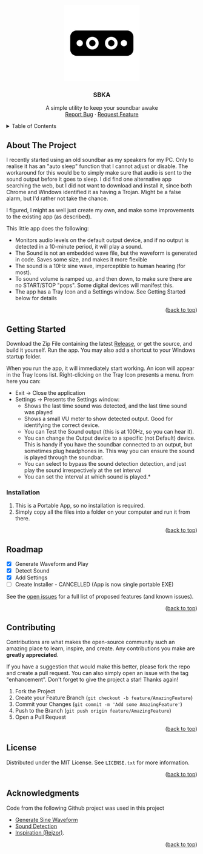 <!-- Improved compatibility of back to top link: See: https://github.com/othneildrew/Best-README-Template/pull/73 -->
<a name="readme-top"></a>
<!--
*** Thanks for checking out the Best-README-Template. If you have a suggestion
*** that would make this better, please fork the repo and create a pull request
*** or simply open an issue with the tag "enhancement".
*** Don't forget to give the project a star!
*** Thanks again! Now go create something AMAZING! :D
-->

<!-- PROJECT LOGO -->
<br />
<div align="center">
  <a href="https://github.com/tiaanv/SBKA/blob/master/SBKA">
    <img src="/SBKA/soundbar.png" alt="Logo" width="200" height="200">
  </a>  
  <h3 align="center">SBKA</h3>

  <p align="center">
   A simple utility to keep your soundbar awake
    <br />
    <a href="https://github.com/tiaanv/SBKA/issues">Report Bug</a>
    ·
    <a href="https://github.com/tiaanv/SBKA/issues">Request Feature</a>
  </p>
</div>



<!-- TABLE OF CONTENTS -->
<details>
  <summary>Table of Contents</summary>
  <ol>
    <li>
      <a href="#about-the-project">About The Project</a>
      <ul>
        <li><a href="#built-with">Built With</a></li>
      </ul>
    </li>
    <li>
      <a href="#getting-started">Getting Started</a>
      <ul>
        <li><a href="#prerequisites">Prerequisites</a></li>
        <li><a href="#installation">Installation</a></li>
      </ul>
    </li>
    <li><a href="#usage">Usage</a></li>
    <li><a href="#roadmap">Roadmap</a></li>
    <li><a href="#contributing">Contributing</a></li>
    <li><a href="#license">License</a></li>
    <li><a href="#acknowledgments">Acknowledgments</a></li>
  </ol>
</details>



<!-- ABOUT THE PROJECT -->
## About The Project

I recently started using an old soundbar as my speakers for my PC.  Only to realise it has an "auto sleep" function that I cannot adjust or disable.  The workaround for this would be to simply make sure that audio is sent to the sound output before it goes to sleep.
I did find one alternative app searching the web, but I did not want to download and install it, since both Chrome and Windows identified it as having a Trojan.  Might be a false alarm, but I'd rather not take the chance. 

I figured, I might as well just create my own, and make some improvements to the existing app (as described).

This little app does the following:
* Monitors audio levels on the default output device, and if no output is detected in a 10-minute period, it will play a sound.
* The Sound is not an embedded wave file, but the waveform is generated in code.  Saves some size, and makes it more flexible
* The sound is a 10Hz sine wave, imperceptible to human hearing (for most).
* To sound volume is ramped up, and then down, to make sure there are no START/STOP "pops". Some digital devices will manifest this.
* The app has a Tray Icon and a Settings window. See Getting Started below for details


<p align="right">(<a href="#readme-top">back to top</a>)</p>

<!-- GETTING STARTED -->
## Getting Started

Download the Zip File containing the latest [Release](https://github.com/tiaanv/SBKA/releases), or get the source, and build it yourself.
Run the app.  You may also add a shortcut to your Windows startup folder.

When you run the app, it will immediately start working. An icon will appear in the Tray Icons list.  Right-clicking on the Tray Icon presents a menu. from here you can:
* Exit -> Close the application
* Settings -> Presents the Settings window:
  * Shows the last time sound was detected, and the last time sound was played
  * Shows a small VU meter to show detected output. Good for identifying the correct device.
  * You can Test the Sound output (this is at 100Hz, so you can hear it).
  * You can change the Output device to a specific (not Default) device. This is handy if you have the soundbar connected to an output, but sometimes plug headphones in. This way you can ensure the sound is played through the soundbar.
  * You can select to bypass the sound detection detection, and just play the sound irrespectively at the set interval
  * You can set the interval at which sound is played.*   

### Installation


1. This is a Portable App, so no installation is required.
2. Simply copy all the files into a folder on your computer and run it from there.
<p align="right">(<a href="#readme-top">back to top</a>)</p>



<!-- ROADMAP -->
## Roadmap

- [x] Generate Waveform and Play
- [x] Detect Sound
- [x] Add Settings
- [ ] Create Installer - CANCELLED (App is now single portable EXE)

See the [open issues](https:///github.com/tiaanv/SBKA/issues) for a full list of proposed features (and known issues).

<p align="right">(<a href="#readme-top">back to top</a>)</p>



<!-- CONTRIBUTING -->
## Contributing

Contributions are what makes the open-source community such an amazing place to learn, inspire, and create. Any contributions you make are **greatly appreciated**.

If you have a suggestion that would make this better, please fork the repo and create a pull request. You can also simply open an issue with the tag "enhancement".
Don't forget to give the project a star! Thanks again!

1. Fork the Project
2. Create your Feature Branch (`git checkout -b feature/AmazingFeature`)
3. Commit your Changes (`git commit -m 'Add some AmazingFeature'`)
4. Push to the Branch (`git push origin feature/AmazingFeature`)
5. Open a Pull Request

<p align="right">(<a href="#readme-top">back to top</a>)</p>



<!-- LICENSE -->
## License

Distributed under the MIT License. See `LICENSE.txt` for more information.

<p align="right">(<a href="#readme-top">back to top</a>)</p>



<!-- ACKNOWLEDGMENTS -->
## Acknowledgments

Code from the following Github project was used in this project

* [Generate Sine Waveform](https://stackoverflow.com/questions/203890/creating-sine-or-square-wave-in-c-sharp)
* [Sound Detection](https://github.com/RudiHansen/TestSoundDetection)
* [Inspiration (Rejzor)](https://rejzor.wordpress.com/soundbar-standby-blocker).

<p align="right">(<a href="#readme-top">back to top</a>)</p>



<!-- MARKDOWN LINKS & IMAGES -->
<!-- https://www.markdownguide.org/basic-syntax/#reference-style-links -->
[contributors-shield]: https://img.shields.io/github/contributors/othneildrew/Best-README-Template.svg?style=for-the-badge
[contributors-url]: [https://github.com/othneildrew/Best-README-Template](https:///github.com/tiaanv/SBKA)/graphs/contributors
[forks-shield]: https://img.shields.io/github/forks/othneildrew/Best-README-Template.svg?style=for-the-badge
[forks-url]: https://github.com/othneildrew/Best-README-Template/network/members
[stars-shield]: https://img.shields.io/github/stars/othneildrew/Best-README-Template.svg?style=for-the-badge
[stars-url]: https://github.com/othneildrew/Best-README-Template/stargazers
[issues-shield]: https://img.shields.io/github/issues/othneildrew/Best-README-Template.svg?style=for-the-badge
[issues-url]: https://github.com/othneildrew/Best-README-Template/issues
[license-shield]: https://img.shields.io/github/license/othneildrew/Best-README-Template.svg?style=for-the-badge
[license-url]: https://github.com/othneildrew/Best-README-Template/blob/master/LICENSE.txt
[linkedin-shield]: https://img.shields.io/badge/-LinkedIn-black.svg?style=for-the-badge&logo=linkedin&colorB=555
[linkedin-url]: https://linkedin.com/in/othneildrew
[product-screenshot]: images/screenshot.png


